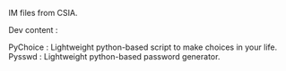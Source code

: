 IM files from CSIA.

Dev content : 

  PyChoice : Lightweight python-based script to make choices in your life.
  Pysswd : Lightweight python-based password generator.
